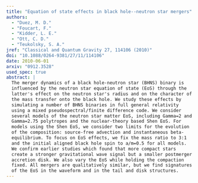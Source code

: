 ```yaml
---
title: "Equation of state effects in black hole--neutron star mergers"
authors:
  - "Duez, M. D."
  - "Foucart, F."
  - "Kidder, L. E."
  - "Ott, C. D."
  - "Teukolsky, S. A."
jref: "Classical and Quantum Gravity 27, 114106 (2010)"
doi: "10.1088/0264-9381/27/11/114106"
date: 2010-06-01
arxiv: "0912.3528"
used_spec: true
abstract: |
  The merger dynamics of a black hole-neutron star (BHNS) binary is
  influenced by the neutron star equation of state (EoS) through the
  latter's effect on the neutron star's radius and on the character of
  the mass transfer onto the black hole. We study these effects by
  simulating a number of BHNS binaries in full general relativity
  using a mixed pseudospectral/finite difference code. We consider
  several models of the neutron star matter EoS, including Gamma=2 and
  Gamma=2.75 polytropes and the nuclear-theory based Shen EoS. For
  models using the Shen EoS, we consider two limits for the evolution
  of the composition: source-free advection and instantaneous beta-
  equilibrium. To focus on EoS effects, we fix the mass ratio to 3:1
  and the initial aligned black hole spin to a/m=0.5 for all models.
  We confirm earlier studies which found that more compact stars
  create a stronger gravitational wave signal but a smaller postmerger
  accretion disk. We also vary the EoS while holding the compaction
  fixed. All mergers are qualitatively similar, but we find signatures
  of the EoS in the waveform and in the tail and disk structures.
---
```

